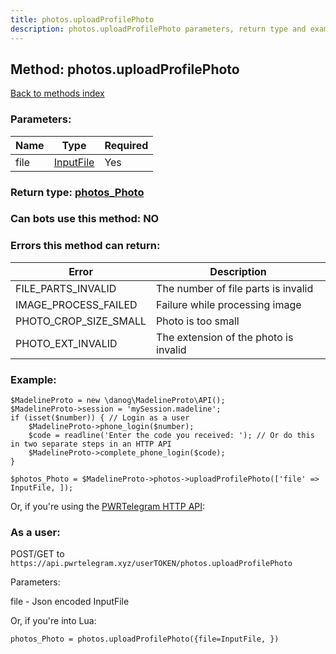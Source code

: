 ```yaml
---
title: photos.uploadProfilePhoto
description: photos.uploadProfilePhoto parameters, return type and example
---
```

## Method: photos.uploadProfilePhoto  
[Back to methods index](index.md)


### Parameters:

| Name     |    Type       | Required |
|----------|---------------|----------|
|file|[InputFile](../types/InputFile.md) | Yes|


### Return type: [photos\_Photo](../types/photos_Photo.md)

### Can bots use this method: **NO**


### Errors this method can return:

| Error    | Description   |
|----------|---------------|
|FILE_PARTS_INVALID|The number of file parts is invalid|
|IMAGE_PROCESS_FAILED|Failure while processing image|
|PHOTO_CROP_SIZE_SMALL|Photo is too small|
|PHOTO_EXT_INVALID|The extension of the photo is invalid|


### Example:


```
$MadelineProto = new \danog\MadelineProto\API();
$MadelineProto->session = 'mySession.madeline';
if (isset($number)) { // Login as a user
    $MadelineProto->phone_login($number);
    $code = readline('Enter the code you received: '); // Or do this in two separate steps in an HTTP API
    $MadelineProto->complete_phone_login($code);
}

$photos_Photo = $MadelineProto->photos->uploadProfilePhoto(['file' => InputFile, ]);
```

Or, if you're using the [PWRTelegram HTTP API](https://pwrtelegram.xyz):



### As a user:

POST/GET to `https://api.pwrtelegram.xyz/userTOKEN/photos.uploadProfilePhoto`

Parameters:

file - Json encoded InputFile




Or, if you're into Lua:

```
photos_Photo = photos.uploadProfilePhoto({file=InputFile, })
```

